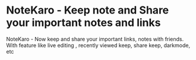 # NoteKaro - Keep note and Share your important notes and links

NoteKaro - Now keep and share your important links, notes with friends. With feature like live editing , recently viewed keep, share keep, darkmode, etc

